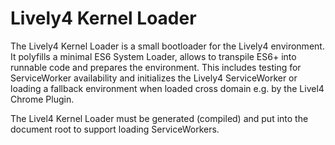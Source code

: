 # Lively4 Kernel Loader

The Lively4 Kernel Loader is a small bootloader for the Lively4 environment. It polyfills a minimal ES6 System Loader, allows to transpile ES6+ into runnable code and prepares the environment. This includes testing for ServiceWorker availability and initializes the Lively4 ServiceWorker or loading a fallback environment when loaded cross domain e.g. by the Livel4 Chrome Plugin.

The Livel4 Kernel Loader must be generated (compiled) and put into the document root to support loading ServiceWorkers.
